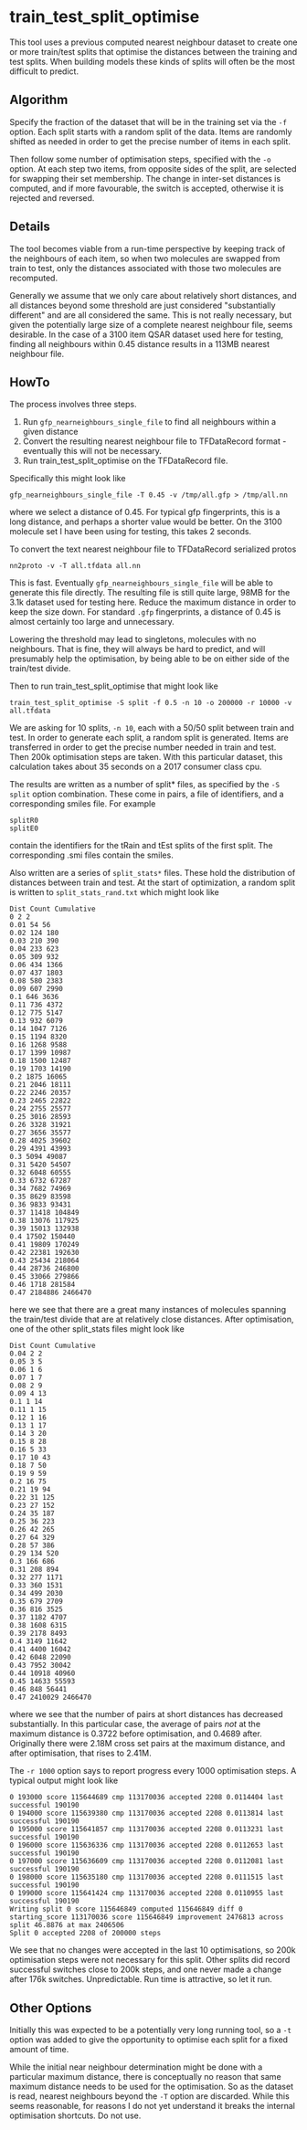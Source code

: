 # train_test_split_optimise

This tool uses a previous computed nearest neighbour dataset to create one or more train/test
splits that optimise the distances between the training and test splits. When building models
these kinds of splits will often be the most difficult to predict.

## Algorithm
Specify the fraction of the dataset that will be in the training set via the `-f` option.
Each split starts with a random split of the data. Items are randomly shifted as needed in
order to get the precise number of items in each split.

Then follow some number of optimisation steps, specified with the `-o` option. At each step
two items, from opposite sides of the split, are selected for swapping their set membership.
The change in inter-set distances is computed, and if more favourable, the switch is accepted,
otherwise it is rejected and reversed.

## Details
The tool becomes viable from a run-time perspective by keeping track of the neighbours of each
item, so when two molecules are swapped from train to test, only the distances associated with
those two molecules are recomputed.

Generally we assume that we only care about relatively short distances, and all distances beyond
some threshold are just considered "substantially different" and are all considered the same.
This is not really necessary, but given the potentially large size of a complete nearest neighbour
file, seems desirable. In the case of a 3100 item QSAR dataset used here for testing, finding
all neighbours within 0.45 distance results in a 113MB nearest neighbour file.

## HowTo
The process involves three steps.

1. Run `gfp_nearneighbours_single_file` to find all neighbours within a given distance
2. Convert the resulting nearest neighbour file to TFDataRecord format - eventually
this will not be necessary.
3. Run train_test_split_optimise on the TFDataRecord file.

Specifically this might look like

```
gfp_nearneighbours_single_file -T 0.45 -v /tmp/all.gfp > /tmp/all.nn
```
where we select a distance of 0.45. For typical gfp fingerprints, this is a long
distance, and perhaps a shorter value would be better. On the 3100 molecule
set I have been using for testing, this takes 2 seconds.

To convert the text nearest neighbour file to TFDataRecord serialized protos
```
nn2proto -v -T all.tfdata all.nn
```
This is fast. Eventually `gfp_nearneighbours_single_file` will be able to
generate this file directly. The resulting file is still quite large, 98MB
for the 3.1k dataset used for testing here. Reduce the maximum distance in order
to keep the size down. For standard `.gfp` fingerprints, a distance of
0.45 is almost certainly too large and unnecessary.

Lowering the threshold may lead to singletons, molecules with no neighbours.
That is fine, they will always be hard to predict, and will presumably
help the optimisation, by being able to be on either side of the train/test
divide.

Then to run train_test_split_optimise that might look like
```
train_test_split_optimise -S split -f 0.5 -n 10 -o 200000 -r 10000 -v all.tfdata
```
We are asking for 10 splits, `-n 10`, each with a 50/50 split between
train and test. In order to generate each split, a random split is generated.
Items are transferred in order to get the precise number needed in train and test.
Then 200k optimisation steps are taken. With this particular dataset, this
calculation takes about 35 seconds on a 2017 consumer class cpu.

The results are written as a number of split* files, as specified by the `-S split`
option combination. These come in pairs, a file of identifiers, and a corresponding
smiles file. For example
```
splitR0
splitE0
```
contain the identifiers for the tRain and tEst splits of the first split. The
corresponding .smi files contain the smiles. 

Also written are a series of `split_stats*` files. These hold the distribution of
distances between train and test. At the start of optimization, a random split
is written to `split_stats_rand.txt` which might look like
```
Dist Count Cumulative
0 2 2
0.01 54 56
0.02 124 180
0.03 210 390
0.04 233 623
0.05 309 932
0.06 434 1366
0.07 437 1803
0.08 580 2383
0.09 607 2990
0.1 646 3636
0.11 736 4372
0.12 775 5147
0.13 932 6079
0.14 1047 7126
0.15 1194 8320
0.16 1268 9588
0.17 1399 10987
0.18 1500 12487
0.19 1703 14190
0.2 1875 16065
0.21 2046 18111
0.22 2246 20357
0.23 2465 22822
0.24 2755 25577
0.25 3016 28593
0.26 3328 31921
0.27 3656 35577
0.28 4025 39602
0.29 4391 43993
0.3 5094 49087
0.31 5420 54507
0.32 6048 60555
0.33 6732 67287
0.34 7682 74969
0.35 8629 83598
0.36 9833 93431
0.37 11418 104849
0.38 13076 117925
0.39 15013 132938
0.4 17502 150440
0.41 19809 170249
0.42 22381 192630
0.43 25434 218064
0.44 28736 246800
0.45 33066 279866
0.46 1718 281584
0.47 2184886 2466470
```
here we see that there are a great many instances of molecules spanning the train/test divide that
are at relatively close distances. After optimisation, one of the other split_stats files might
look like
```
Dist Count Cumulative
0.04 2 2
0.05 3 5
0.06 1 6
0.07 1 7
0.08 2 9
0.09 4 13
0.1 1 14
0.11 1 15
0.12 1 16
0.13 1 17
0.14 3 20
0.15 8 28
0.16 5 33
0.17 10 43
0.18 7 50
0.19 9 59
0.2 16 75
0.21 19 94
0.22 31 125
0.23 27 152
0.24 35 187
0.25 36 223
0.26 42 265
0.27 64 329
0.28 57 386
0.29 134 520
0.3 166 686
0.31 208 894
0.32 277 1171
0.33 360 1531
0.34 499 2030
0.35 679 2709
0.36 816 3525
0.37 1182 4707
0.38 1608 6315
0.39 2178 8493
0.4 3149 11642
0.41 4400 16042
0.42 6048 22090
0.43 7952 30042
0.44 10918 40960
0.45 14633 55593
0.46 848 56441
0.47 2410029 2466470
```
where we see that the number of pairs at short distances has decreased substantially. In this
particular case, the average of pairs *not* at the maximum distance is 0.3722 before optimisation,
and 0.4689 after. Originally there were 2.18M cross set pairs at the maximum distance, and after
optimisation, that rises to 2.41M.

The `-r 1000` option says to report progress every 1000 optimisation steps. A typical output might
look like
```
0 193000 score 115644689 cmp 113170036 accepted 2208 0.0114404 last successful 190190
0 194000 score 115639380 cmp 113170036 accepted 2208 0.0113814 last successful 190190
0 195000 score 115641857 cmp 113170036 accepted 2208 0.0113231 last successful 190190
0 196000 score 115636336 cmp 113170036 accepted 2208 0.0112653 last successful 190190
0 197000 score 115636609 cmp 113170036 accepted 2208 0.0112081 last successful 190190
0 198000 score 115635180 cmp 113170036 accepted 2208 0.0111515 last successful 190190
0 199000 score 115641424 cmp 113170036 accepted 2208 0.0110955 last successful 190190
Writing split 0 score 115646849 computed 115646849 diff 0
starting_score 113170036 score 115646849 improvement 2476813 across split 46.8876 at max 2406506
Split 0 accepted 2208 of 200000 steps
```
We see that no changes were accepted in the last 10 optimisations, so 200k optimisation
steps were not necessary for this split. Other splits did record successful switches close
to 200k steps, and one never made a change after 176k switches. Unpredictable. Run time
is attractive, so let it run.

## Other Options
Initially this was expected to be a potentially very long running tool, so a `-t` option
was added to give the opportunity to optimise each split for a fixed amount of time.

While the initial near neighbour determination might be done with a particular maximum
distance, there is conceptually no reason that same maximum distance needs to be used
for the optimisation. So as the dataset is read, nearest neighbours beyond the `-T`
option are discarded. While this seems reasonable, for reasons I do not yet understand
it breaks the internal optimisation shortcuts. Do not use.

